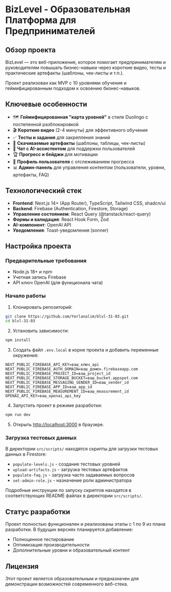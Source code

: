 # BizLevel - Образовательная Платформа для Предпринимателей

## Обзор проекта

BizLevel — это веб-приложение, которое помогает предпринимателям и руководителям повышать бизнес-навыки через короткие видео, тесты и практические артефакты (шаблоны, чек-листы и т.п.).

Проект реализован как MVP с 10 уровнями обучения и геймифицированным подходом к освоению бизнес-навыков.

## Ключевые особенности

- 🗺️ **Геймифицированная "карта уровней"** в стиле Duolingo с постепенной разблокировкой
- 🎬 **Короткие видео** (2-4 минуты) для эффективного обучения
- ✅ **Тесты и задания** для закрепления знаний
- 📝 **Скачиваемые артефакты** (шаблоны, таблицы, чек-листы)
- 💬 **Чат с AI-ассистентом** для поддержки пользователей
- 🏆 **Прогресс и бейджи** для мотивации
- 👤 **Профиль пользователя** с отслеживанием прогресса
- 📊 **Админ-панель** для управления контентом (пользователи, уровни, артефакты, FAQ)

## Технологический стек

- **Frontend**: Next.js 14+ (App Router), TypeScript, Tailwind CSS, shadcn/ui
- **Backend**: Firebase (Authentication, Firestore, Storage)
- **Управление состоянием**: React Query (@tanstack/react-query)
- **Формы и валидация**: React Hook Form, Zod
- **AI-компонент**: OpenAI API
- **Уведомления**: Toast-уведомления (sonner)

## Настройка проекта

### Предварительные требования

- Node.js 18+ и npm
- Учетная запись Firebase
- API ключ OpenAI (для функционала чата)

### Начало работы

1. Клонировать репозиторий:
```bash
git clone https://github.com/Yerlanalim/blvl-31-03.git
cd blvl-31-03
```

2. Установить зависимости:
```bash
npm install
```

3. Создать файл `.env.local` в корне проекта и добавить переменные окружения:
```
NEXT_PUBLIC_FIREBASE_API_KEY=ваш_ключ_api
NEXT_PUBLIC_FIREBASE_AUTH_DOMAIN=ваш_домен.firebaseapp.com
NEXT_PUBLIC_FIREBASE_PROJECT_ID=ваш_project_id
NEXT_PUBLIC_FIREBASE_STORAGE_BUCKET=ваш_bucket.appspot.com
NEXT_PUBLIC_FIREBASE_MESSAGING_SENDER_ID=ваш_sender_id
NEXT_PUBLIC_FIREBASE_APP_ID=ваш_app_id
NEXT_PUBLIC_FIREBASE_MEASUREMENT_ID=ваш_measurement_id
OPENAI_API_KEY=ваш_openai_api_key
```

4. Запустить проект в режиме разработки:
```bash
npm run dev
```

5. Открыть [http://localhost:3000](http://localhost:3000) в браузере.

### Загрузка тестовых данных

В директории `src/scripts/` находятся скрипты для загрузки тестовых данных в Firestore:
- `populate-levels.js` - создание тестовых уровней
- `upload-artifacts.js` - загрузка тестовых артефактов
- `populate-faq.js` - загрузка часто задаваемых вопросов
- `set-admin-role.js` - назначение роли администратора

Подробные инструкции по запуску скриптов находятся в соответствующих README файлах в директории `src/scripts/`.

## Статус разработки

Проект полностью функционален и реализованы этапы с 1 по 9 из плана разработки.
В будущих версиях планируется добавление:
- Полноценное тестирование
- Оптимизация производительности
- Дополнительные уровни и образовательный контент

## Лицензия

Этот проект является образовательным и предназначен для демонстрации возможностей современного веб-стека.

